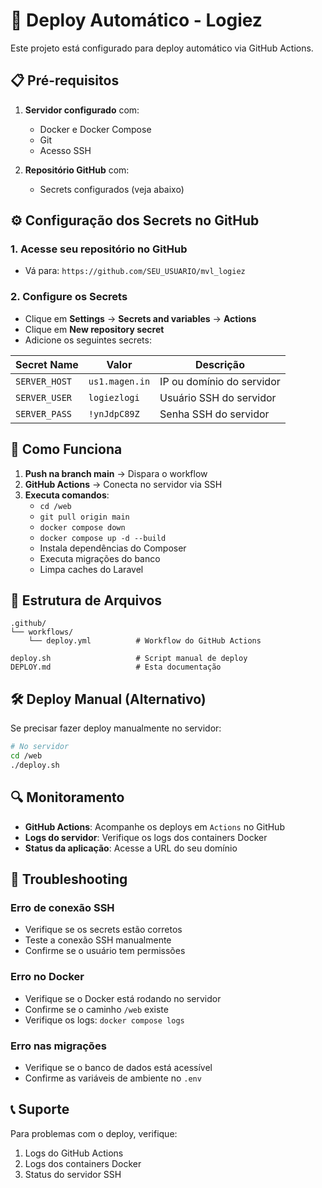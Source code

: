 # 🚀 Deploy Automático - Logiez

Este projeto está configurado para deploy automático via GitHub Actions.

## 📋 Pré-requisitos

1. **Servidor configurado** com:
   - Docker e Docker Compose
   - Git
   - Acesso SSH

2. **Repositório GitHub** com:
   - Secrets configurados (veja abaixo)

## ⚙️ Configuração dos Secrets no GitHub

### 1. Acesse seu repositório no GitHub
- Vá para: `https://github.com/SEU_USUARIO/mvl_logiez`

### 2. Configure os Secrets
- Clique em **Settings** → **Secrets and variables** → **Actions**
- Clique em **New repository secret**
- Adicione os seguintes secrets:

| Secret Name | Valor | Descrição |
|-------------|-------|-----------|
| `SERVER_HOST` | `us1.magen.in` | IP ou domínio do servidor |
| `SERVER_USER` | `logiezlogi` | Usuário SSH do servidor |
| `SERVER_PASS` | `!ynJdpC89Z` | Senha SSH do servidor |

## 🔄 Como Funciona

1. **Push na branch main** → Dispara o workflow
2. **GitHub Actions** → Conecta no servidor via SSH
3. **Executa comandos**:
   - `cd /web`
   - `git pull origin main`
   - `docker compose down`
   - `docker compose up -d --build`
   - Instala dependências do Composer
   - Executa migrações do banco
   - Limpa caches do Laravel

## 📁 Estrutura de Arquivos

```
.github/
└── workflows/
    └── deploy.yml          # Workflow do GitHub Actions

deploy.sh                   # Script manual de deploy
DEPLOY.md                   # Esta documentação
```

## 🛠️ Deploy Manual (Alternativo)

Se precisar fazer deploy manualmente no servidor:

```bash
# No servidor
cd /web
./deploy.sh
```

## 🔍 Monitoramento

- **GitHub Actions**: Acompanhe os deploys em `Actions` no GitHub
- **Logs do servidor**: Verifique os logs dos containers Docker
- **Status da aplicação**: Acesse a URL do seu domínio

## 🚨 Troubleshooting

### Erro de conexão SSH
- Verifique se os secrets estão corretos
- Teste a conexão SSH manualmente
- Confirme se o usuário tem permissões

### Erro no Docker
- Verifique se o Docker está rodando no servidor
- Confirme se o caminho `/web` existe
- Verifique os logs: `docker compose logs`

### Erro nas migrações
- Verifique se o banco de dados está acessível
- Confirme as variáveis de ambiente no `.env`

## 📞 Suporte

Para problemas com o deploy, verifique:
1. Logs do GitHub Actions
2. Logs dos containers Docker
3. Status do servidor SSH

